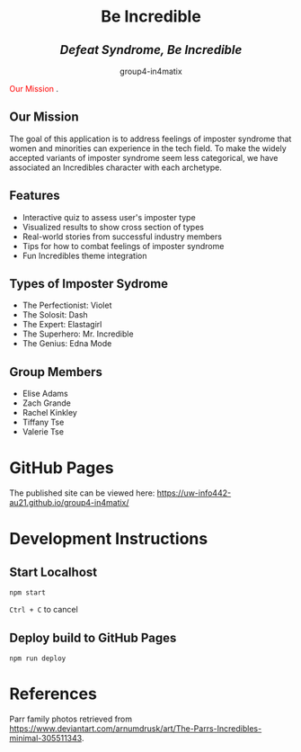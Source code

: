 <h1 align="center">Be Incredible</h1>

<h2 align="center"><em>Defeat Syndrome, Be Incredible</em></h2>

<p align="center">group4-in4matix</p>

<span style="color:red">Our Mission </span>.
## Our Mission
The goal of this application is to address feelings of imposter syndrome that women and minorities can experience in the tech field. To make the widely accepted variants of imposter syndrome seem less categorical, we have associated an Incredibles character with each archetype.

## Features
* Interactive quiz to assess user's imposter type
* Visualized results to show cross section of types
* Real-world stories from successful industry members
* Tips for how to combat feelings of imposter syndrome
* Fun Incredibles theme integration

## Types of Imposter Sydrome
* The Perfectionist: Violet
* The Solosit: Dash
* The Expert: Elastagirl
* The Superhero: Mr. Incredible
* The Genius: Edna Mode

## Group Members
* Elise Adams
* Zach Grande
* Rachel Kinkley
* Tiffany Tse
* Valerie Tse

# GitHub Pages
The published site can be viewed here: https://uw-info442-au21.github.io/group4-in4matix/

# Development Instructions

## Start Localhost

`npm start`

`Ctrl + C` to cancel

## Deploy build to GitHub Pages

`npm run deploy`

# References
Parr family photos retrieved from https://www.deviantart.com/arnumdrusk/art/The-Parrs-Incredibles-minimal-305511343.
